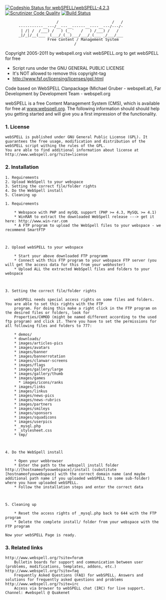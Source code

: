 [ ![Codeship Status for webSPELL/webSPELL-4.2.3](https://codeship.com/projects/655247c0-f3d1-0131-ce29-02087275ebc8/status?branch=master)](https://codeship.com/projects/27970) [![Scrutinizer Code Quality](https://scrutinizer-ci.com/g/webSPELL/webSPELL-4.2.3/badges/quality-score.png?b=master)](https://scrutinizer-ci.com/g/webSPELL/webSPELL-4.2.3/?branch=master) [![Build Status](https://scrutinizer-ci.com/g/webSPELL/webSPELL-4.2.3/badges/build.png?b=master)](https://scrutinizer-ci.com/g/webSPELL/webSPELL-4.2.3/build-status/master)

```
                       /                        /   /
      -----------__---/__---__------__----__---/---/-
       | /| /  /___) /   ) (_ `   /   ) /___) /   /
      _|/_|/__(___ _(___/_(__)___/___/_(___ _/___/___
                   Free Content / Management System
                               /
```
  Copyright 2005-2011 by webspell.org visit webSPELL.org to get webSPELL for free
  * Script runs under the GNU GENERAL PUBLIC LICENSE
  * It's NOT allowed to remove this copyright-tag
  * http://www.fsf.or/licensing/licenses/gpl.html

Code based on WebSPELL Clanpackage (Michael Gruber - webspell.at),
Far Development by Development Team - webspell.org


webSPELL is a free Content Management System (CMS), which is available for free at www.webspell.org. The following information should should help you getting started and will give you a first impression of the functionality.


### 1. License

	webSPELL is published under GNU General Public License (GPL). It guarantees the free usage, modification and distribution of the webSPELL script withing the rules of the GPL.
	You are able to find additional information about license at http://www.webspell.org/?site=license

### 2. Installation

	1. Requirements
	2. Upload WebSpell to your webspace
	3. Setting the correct file/folder rights
	4. Do the WebSpell install
	5. Cleaning up

	1. Requirements

	    * Webspace with PHP and mySQL support (PHP >= 4.3, MySQL >= 4.1)
	    * WinRAR to extract the downloaded WebSpell release ---> get it here: http://www.win-rar.com
	    * A FTP program to upload the WebSpell files to your webspace - we recommend SmartFTP



	2. Upload webSPELL to your webspace

	    * Start your above downloaded FTP programm
	    * Connect with this FTP program to your webspace FTP server (you will get the access data for this from your webhoster)
	    * Upload ALL the extracted WebSpell files and folders to your webspace



	3. Setting the correct file/folder rights

		webSPELL needs special access rights on some files and folders. You are able to set this rights with the FTP
		program. For doing this make a right click in the FTP program on the desired files or folders, look for
		Properties/CHMOD (might be named different according to the used ftp program) and click it. There you have to set the permissions for all following files and folders to 777:

	    * demos/
	    * downloads/
	    * images/articles-pics
	    * images/avatars
	    * images/banner
	    * images/bannerrotation
	    * images/clanwar-screens
	    * images/flags
	    * images/gallery/large
	    * images/gallery/thumb
	    * images/games
		  * images/icons/ranks
	    * images/links
	    * images/linkus
	    * images/news-pics
	    * images/news-rubrics
	    * images/partners
	    * images/smileys
	    * images/sponsors
	    * images/squadicons
	    * images/userpics
	    * _mysql.php
	    * _stylesheet.css
	    * tmp/



	4. Do the WebSpell install

	    * Open your webbrowser
	    * Enter the path to the webspell install folder http://[hostnameofyouwebspace]/install (substitute [hostnameofyouwebspace] with the correct domain name (and maybe additional path name if you uploaded webSPELL to some sub-folder) where you have uploaded webSPELL.
	    * Follow the installation steps and enter the correct data



	5. Cleaning up

	    * Reset the access rights of _mysql.php back to 644 with the FTP program
	    * Delete the complete install/ folder from your webspace with the FTP program

	Now your webSPELL Page is ready.

### 3. Related links

	http://www.webspell.org/?site=forum
		Bulletin boards for support and communication between user (problems, modifications, templates, addons, etc.)
	http://www.webspell.org/?site=faq
		Frequently Asked Questions (FAQ) for webSPELL. Answers and solutions for frequently asked questions and problems
	http://www.webspell.org/?site=irc
		Access via browser to webSPELL chat (IRC) for live support. Channel: #webspell @ Quakenet
